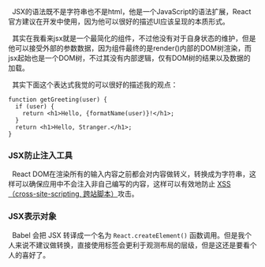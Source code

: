 &nbsp;&nbsp;JSX的语法既不是字符串也不是html，他是一个JavaScript的语法扩展，React官方建议在开发中使用，因为他可以很好的描述UI应该呈现的本质形式。

&nbsp;&nbsp;其实在我看来jsx就是一个最简化的组件，不过他没有对于自身状态的维护，但是他可以接受外部的参数数据，因为组件最终的是render()内部的DOM树渲染，而jsx起始也是一个DOM树，不过其没有内部逻辑，仅有DOM树的结果以及数据的加载。

&nbsp;&nbsp;其实下面这个表达式我觉的可以很好的描述我的观点：

```
function getGreeting(user) {
  if (user) {
    return <h1>Hello, {formatName(user)}!</h1>;
  }
  return <h1>Hello, Stranger.</h1>;
}
```





### JSX防止注入工具

&nbsp;&nbsp;React DOM在渲染所有的输入内容之前都会对内容做转义，转换成为字符串，这样可以确保应用中不会注入非自己编写的内容，这样可以有效地防止  [XSS（cross-site-scripting, 跨站脚本）](https://en.wikipedia.org/wiki/Cross-site_scripting)攻击。



### JSX表示对象

&nbsp;&nbsp;Babel 会把 JSX 转译成一个名为 `React.createElement()` 函数调用。但是我个人来说不建议做转换，直接使用标签会更利于观测布局的层级，但是这还是要看个人的喜好了。
